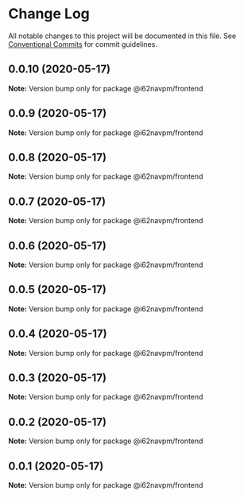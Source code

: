 # Change Log

All notable changes to this project will be documented in this file.
See [Conventional Commits](https://conventionalcommits.org) for commit guidelines.

## 0.0.10 (2020-05-17)

**Note:** Version bump only for package @i62navpm/frontend





## 0.0.9 (2020-05-17)

**Note:** Version bump only for package @i62navpm/frontend





## 0.0.8 (2020-05-17)

**Note:** Version bump only for package @i62navpm/frontend





## 0.0.7 (2020-05-17)

**Note:** Version bump only for package @i62navpm/frontend





## 0.0.6 (2020-05-17)

**Note:** Version bump only for package @i62navpm/frontend





## 0.0.5 (2020-05-17)

**Note:** Version bump only for package @i62navpm/frontend





## 0.0.4 (2020-05-17)

**Note:** Version bump only for package @i62navpm/frontend





## 0.0.3 (2020-05-17)

**Note:** Version bump only for package @i62navpm/frontend





## 0.0.2 (2020-05-17)

**Note:** Version bump only for package @i62navpm/frontend





## 0.0.1 (2020-05-17)

**Note:** Version bump only for package @i62navpm/frontend
